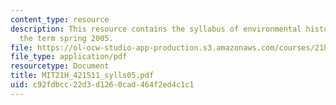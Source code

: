 ```yaml
---
content_type: resource
description: This resource contains the syllabus of environmental history course of
  the term spring 2005.
file: https://ol-ocw-studio-app-production.s3.amazonaws.com/courses/21h-421-introduction-to-environmental-history-spring-2011/c92fdbcc22d3d1260cad464f2ed4c1c1_MIT21H_421S11_sylls05.pdf
file_type: application/pdf
resourcetype: Document
title: MIT21H_421S11_sylls05.pdf
uid: c92fdbcc-22d3-d126-0cad-464f2ed4c1c1
---
```

